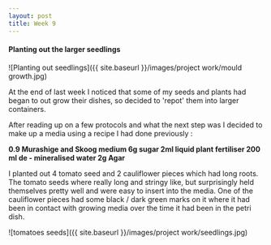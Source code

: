 ```yaml
---
layout: post
title: Week 9
---
```


#### Planting out the larger seedlings


![Planting out seedlings]({{ site.baseurl }}/images/project work/mould growth.jpg)

At the end of last week I noticed that some of my seeds and plants had began to out grow their dishes, so decided to 'repot' them into larger containers.

After reading up on a few protocols and what the next step was I decided to make up a media using a recipe I had done previously :

**0.9 Murashige and Skoog medium
6g sugar
2ml liquid plant fertiliser
200 ml de - mineralised water
2g Agar**

I planted out 4 tomato seed and 2 cauliflower pieces which had long roots.
The tomato seeds where really long and stringy like, but surprisingly held themselves pretty well and were easy to insert into the media.
One of the cauliflower pieces had some black / dark green marks on it where it had been in contact with growing media over the time it had been in the petri dish.

![tomatoes seeds]({{ site.baseurl }}/images/project work/seedlings.jpg)
